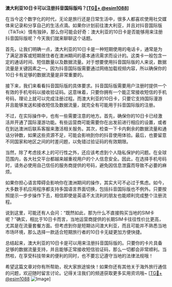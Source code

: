**澳大利亚10日卡可以注册抖音国际版吗？[[TG💪+ @esim1088](https://t.me/s/esim1088)]**

在当今这个数字化的时代，无论是旅行还是日常生活中，很多人都喜欢使用社交媒体来记录和分享自己的生活点滴。如果你计划前往澳大利亚，并且对抖音国际版（TikTok）情有独钟，那么你可能会好奇：澳大利亚的10日卡是否能够用来注册抖音国际版呢？今天我们就来聊聊这个话题。

首先，让我们明确一点，澳大利亚的10日卡是一种短期使用的电话卡，通常是为了满足游客或短期居住者在澳洲期间的基本通讯需求而设计的。这类卡一般包含一定的通话时间、短信数量以及数据流量。对于想要使用抖音国际版的人来说，数据流量是关键因素之一。因为抖音国际版需要通过网络加载视频内容，所以确保你的10日卡有足够的数据流量是非常重要的。

接下来，我们来看看抖音国际版的具体要求。抖音国际版需要用户注册时提供一个有效的手机号码以接收验证码。这意味着，只要你拥有一个能正常接收短信的手机号码，理论上就可以完成注册过程。而澳大利亚的10日卡，只要它支持国际漫游并且能够发送和接收短信及数据流量，就完全有可能用于抖音国际版的注册。

不过，在实际操作中，也有一些需要注意的地方。首先，确保你的10日卡已经激活并开通了国际漫游功能。有些运营商可能需要你在出发前进行相应的设置，或者在到达澳洲后联系客服来激活相关服务。其次，检查一下卡内剩余的数据流量和通话分钟数，如果这些资源不足，可能会影响到你的抖音使用体验。最后，也要留意不同国家和地区之间的时差问题，以免错过验证码的有效期限。

当然，除了考虑技术上的可行性之外，还应该考虑到个人隐私保护的问题。在全球范围内，各大社交平台都越来越重视用户的个人信息安全。因此，在选择手机号码时，请务必使用自己信任的服务商提供的号码，避免因信息泄露而导致不必要的麻烦。

如果你担心语言障碍会影响你在澳洲期间的操作，其实大可不必过于焦虑。如今，大多数手机应用程序都支持多国语言界面切换，包括抖音国际版也不例外。只要按照提示一步步操作下去，相信即使是英语不太流利的朋友也能顺利完成整个注册流程。

说到这里，可能还有人会问：“既然如此，那为什么不直接购买当地的SIM卡呢？”确实，相比于10日卡而言，当地运营商提供的长期SIM卡往往性价比更高，尤其是在流量套餐方面。但考虑到你是短期访问澳大利亚，而且可能并不熟悉当地市场环境，那么选择一款适合短期旅行者的10日卡无疑更加方便快捷。

总结起来，澳大利亚的10日卡是可以用来注册抖音国际版的。只要你的卡片具备足够的数据流量支持，并且能够正常接收短信验证码，那么一切都会非常顺利。当然啦，在享受科技带来的便利的同时，也不要忘记遵守当地的法律法规哦！

希望这篇文章对你有所帮助，祝大家旅途愉快！如果你还有其他关于海外旅行通信的问题，欢迎随时留言讨论。记得关注我们的频道获取更多实用资讯哦~ [[TG💪+ @esim1088](https://t.me/s/esim1088) ![Image](https://i.postimg.cc/4NQfJmqS/Snipaste-2025-05-13-00-14-12.png)]